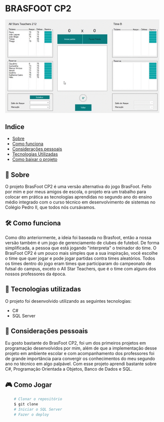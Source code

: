 # BRASFOOT CP2
![alt text](apresentacao.gif)
## Indice
- [Sobre](#-sobre)
- [Como funciona](#-como-funciona)
- [Considerações pessoais](#-considerações-pessoais)
- [Tecnologias Utilizadas](#-tecnologias-utilizadas)
- [Como baixar o projeto](#-como-baixar-o-projeto)
## 🔖 Sobre
O projeto BrasFoot CP2 é uma versão alternativa do jogo BrasFoot. Feito por mim e por meus amigos de escola, o projeto era um trabalho para colocar em prática as tecnologias aprendidas no segundo ano do ensino médio integrado com  o curso técnico em desenvolvimento de sistemas no Colégio Pedro II, que todos nós cursávamos.
## 🛠 Como funciona
Como dito anteriormente, a ideia foi baseada no Brasfoot, então a nossa versão também é um jogo de gerenciamento de clubes de futebol. De forma simplificada, a pessoa que está jogando "interpreta" o treinador do time. 
O BrasFoot CP2 é um pouco mais simples que a sua inspiração, você escolhe o time que quer jogar e pode jogar partidas contra times aleatórios. Todos os times dentro do jogo eram times que participaram do campeonato de futsal do campus, exceto o All Star Teachers, que é o time com alguns dos nossos professores da época.
## 🚀 Tecnologias utilizadas
O projeto foi desenvolvido utilizando as seguintes tecnologias:
- C#
- SQL Server
## 📃 Considerações pessoais
Eu gosto bastante do BrasFoot CP2, foi um dos primeiros projetos em programação desenvolvidos por mim, além de que a implementação desse projeto em ambiente escolar e com acompanhamento dos professores foi de grande importância para convergir os conhecimentos do meu segundo ano no técnico em algo palpável. Com esse projeto aprendi bastante sobre C#, Programação Orientada a Objetos, Banco de Dados e SQL. 
## 🎮 Como Jogar
```bash
    # Clonar o repositório
    $ git clone 
    # Iniciar o SQL Server
    # Fazer o deploy
```

